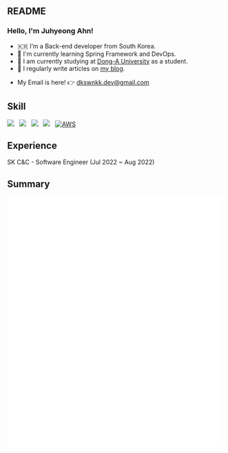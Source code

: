 ## README

### Hello, I'm Juhyeong Ahn!
- 🇰🇷 I’m a Back-end developer from South Korea.
- 🌱 I'm currently learning Spring Framework and DevOps.
- 🔭 I am currently studying at [Dong-A University](https://computer.donga.ac.kr/sites/computer/index.do) as a student.
- 📝 I regularly write articles on [my blog](https://dkswnkk.tistory.com/).  
<!-- - My Resume is here! 👉 [RESUME](https://big-marjoram-ffc.notion.site/4179a4f44b2e4789b280720cb13b21fc) -->
- My Email is here! 👉  dkswnkk.dev@gmail.com

## Skill
<img src="https://img.shields.io/badge/Java-E34F26?style=flat-square&logo=Java&logoColor=white"/></a> &nbsp;
<img src="https://img.shields.io/badge/Spring-6DB33F?style=flat-square&logo=Spring&logoColor=white"/></a> &nbsp;
<img src="https://img.shields.io/badge/Spring Boot-6DB33F?style=flat-square&logo=Spring Boot&logoColor=white"/></a> &nbsp;
<img src="https://img.shields.io/badge/MySQL-4479A1?style=flat-square&logo=MySQL&logoColor=white"/></a> &nbsp;
[![AWS](https://img.shields.io/badge/AWS-%23FF9900.svg?style=flat-square&for-the-badge&logo=amazon-aws&logoColor=white)](https://chloe-codes1.gitbook.io/til/aws)&nbsp;

## Experience
SK C&C - Software Engineer (Jul 2022 ~ Aug 2022)

## Summary
<p align ="left">
<img align="center" src="/github-metrics-dkswnkk-main.svg" alt="Metrics" width="500">
</p>

